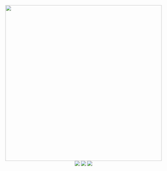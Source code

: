 <div align="center">
<img src="https://user-images.githubusercontent.com/102771260/161404484-de22e862-3e19-4b90-9e01-5cdd760fcad7.png" width="500px" />
</div>
  
<div align="center">
  <a href="https://instagram.com/maxcbastos" target="_blank"><img src="https://img.shields.io/badge/-Instagram-%23E4405F?style=for-the-badge&logo=instagram&logoColor=white" target="_blank"></a>
  <a href = "mailto:cruzmaxwellbastos@gmail.com"><img src="https://img.shields.io/badge/-Gmail-%23333?style=for-the-badge&logo=gmail&logoColor=white" target="_blank"></a>
  <a href="https://www.linkedin.com/in/maxwell-bastos-a47518232/" target="_blank"><img src="https://img.shields.io/badge/-LinkedIn-%230077B5?style=for-the-badge&logo=linkedin&logoColor=white" target="_blank"></a> 
 
 
 
</div>
